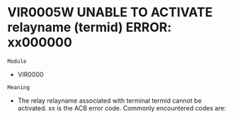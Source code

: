 # VIR0005W UNABLE TO ACTIVATE relayname (termid) ERROR: xx000000

`Module`
- VIR0000

`Meaning`
- The relay relayname associated with terminal termid cannot be activated. xx is the ACB error code. Commonly encountered codes are:
